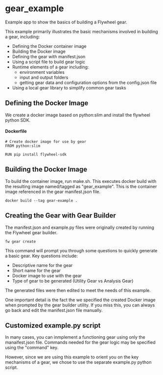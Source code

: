 # gear_example
Example app to show the basics of building a Flywheel gear.

This example primarily illustrates the basic mechanisms involved in building a gear, including:

* Defining the Docker container image
* Building the Docker image
* Defining the gear with manifest.json
* Using a script file to build gear logic
* Runtime elements of a gear including:
    - environment variables
    - input and output folders
    - getting gear data and configuration options from the config.json file
* Using a local gear library to simplify common gear tasks

## Defining the Docker Image
We create a docker image based on python:slim and install the flywheel python SDK.

#### Dockerfile

```
# Create docker image for use by gear
FROM python:slim

RUN pip install flywheel-sdk
```
## Building the Docker Image
To build the container image, run make.sh.  This executes docker build with the resulting image named/tagged as "gear_example".  This is the container image referenced in the gear manifest.json file.

```
docker build --tag gear-example .
```

## Creating the Gear with Gear Builder

The manifest.json and example.py files were originally created by running the Flywheel gear builder.

```
fw gear create
```

This command will prompt you through some questions to quickly generate a basic gear.  Key questions include:

* Descriptive name for the gear
* Short name for the gear
* Docker image to use with the gear
* Type of gear to be generated (Utility Gear vs Analysis Gear)

The generated files were then edited to meet the needs of this example.

One important detail is the fact the we specified the created Docker image when prompted by the gear builder utility.  If you miss this, you can always go back and edit the manifest.json file manually.

## Customized example.py script

In many cases, you can inmplement a functioning gear using only the manaifest.json file.  Commands needed for the gear logic may be specified using the "command" key.

However, since we are using this example to orient you on the key mechanisms of a gear, we chose to use the separate example.py python script.


